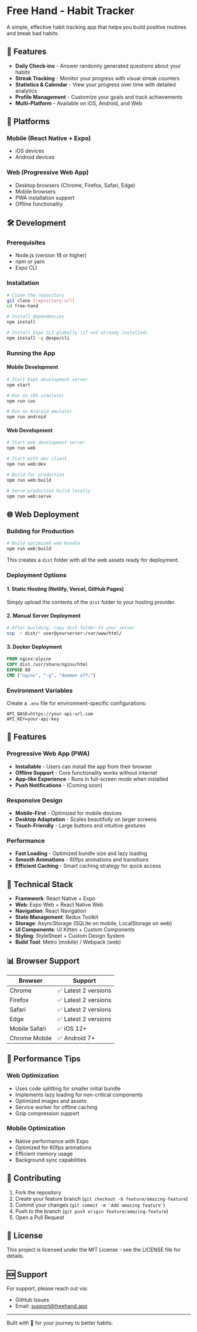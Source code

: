 # Free Hand - Habit Tracker

A simple, effective habit tracking app that helps you build positive routines and break bad habits.

## 🚀 Features

- **Daily Check-ins** - Answer randomly generated questions about your habits
- **Streak Tracking** - Monitor your progress with visual streak counters
- **Statistics & Calendar** - View your progress over time with detailed analytics
- **Profile Management** - Customize your goals and track achievements
- **Multi-Platform** - Available on iOS, Android, and Web

## 📱 Platforms

### Mobile (React Native + Expo)
- iOS devices
- Android devices

### Web (Progressive Web App)
- Desktop browsers (Chrome, Firefox, Safari, Edge)
- Mobile browsers
- PWA installation support
- Offline functionality

## 🛠 Development

### Prerequisites
- Node.js (version 18 or higher)
- npm or yarn
- Expo CLI

### Installation
```bash
# Clone the repository
git clone [repository-url]
cd free-hand

# Install dependencies
npm install

# Install Expo CLI globally (if not already installed)
npm install -g @expo/cli
```

### Running the App

#### Mobile Development
```bash
# Start Expo development server
npm start

# Run on iOS simulator
npm run ios

# Run on Android emulator
npm run android
```

#### Web Development
```bash
# Start web development server
npm run web

# Start with dev client
npm run web:dev

# Build for production
npm run web:build

# Serve production build locally
npm run web:serve
```

## 🌐 Web Deployment

### Building for Production
```bash
# Build optimized web bundle
npm run web:build
```

This creates a `dist` folder with all the web assets ready for deployment.

### Deployment Options

#### 1. Static Hosting (Netlify, Vercel, GitHub Pages)
Simply upload the contents of the `dist` folder to your hosting provider.

#### 2. Manual Server Deployment
```bash
# After building, copy dist folder to your server
scp -r dist/* user@yourserver:/var/www/html/
```

#### 3. Docker Deployment
```dockerfile
FROM nginx:alpine
COPY dist /usr/share/nginx/html
EXPOSE 80
CMD ["nginx", "-g", "daemon off;"]
```

### Environment Variables
Create a `.env` file for environment-specific configurations:
```
API_BASE=https://your-api-url.com
API_KEY=your-api-key
```

## 🎨 Features

### Progressive Web App (PWA)
- **Installable** - Users can install the app from their browser
- **Offline Support** - Core functionality works without internet
- **App-like Experience** - Runs in full-screen mode when installed
- **Push Notifications** - (Coming soon)

### Responsive Design
- **Mobile-First** - Optimized for mobile devices
- **Desktop Adaptation** - Scales beautifully on larger screens
- **Touch-Friendly** - Large buttons and intuitive gestures

### Performance
- **Fast Loading** - Optimized bundle size and lazy loading
- **Smooth Animations** - 60fps animations and transitions
- **Efficient Caching** - Smart caching strategy for quick access

## 🔧 Technical Stack

- **Framework**: React Native + Expo
- **Web**: Expo Web + React Native Web
- **Navigation**: React Navigation
- **State Management**: Redux Toolkit
- **Storage**: AsyncStorage (SQLite on mobile, LocalStorage on web)
- **UI Components**: UI Kitten + Custom Components
- **Styling**: StyleSheet + Custom Design System
- **Build Tool**: Metro (mobile) / Webpack (web)

## 📊 Browser Support

| Browser | Support |
|---------|---------|
| Chrome | ✅ Latest 2 versions |
| Firefox | ✅ Latest 2 versions |
| Safari | ✅ Latest 2 versions |
| Edge | ✅ Latest 2 versions |
| Mobile Safari | ✅ iOS 12+ |
| Chrome Mobile | ✅ Android 7+ |

## 🚀 Performance Tips

### Web Optimization
- Uses code splitting for smaller initial bundle
- Implements lazy loading for non-critical components
- Optimized images and assets
- Service worker for offline caching
- Gzip compression support

### Mobile Optimization
- Native performance with Expo
- Optimized for 60fps animations
- Efficient memory usage
- Background sync capabilities

## 🤝 Contributing

1. Fork the repository
2. Create your feature branch (`git checkout -b feature/amazing-feature`)
3. Commit your changes (`git commit -m 'Add amazing feature'`)
4. Push to the branch (`git push origin feature/amazing-feature`)
5. Open a Pull Request

## 📄 License

This project is licensed under the MIT License - see the LICENSE file for details.

## 🆘 Support

For support, please reach out via:
- GitHub Issues
- Email: support@freehand.app

---

Built with 💜 for your journey to better habits.
